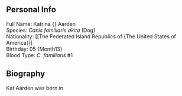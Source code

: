 ## Personal Info

Full Name: Katrina {} Aarden  
Species: _Canis familiaris akita_ (Dog)  
Nationality: [[The Federated Island Republics of {The United States of America}]]  
Birthday: 05 {Month13}  
Blood Type: _C. familiaris_ #1  
## Biography

Kat Aarden was born in 
